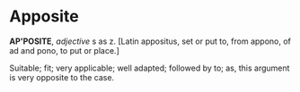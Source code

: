 # Apposite

**AP'POSITE**, _adjective_ s as z. \[Latin appositus, set or put to, from appono, of ad and pono, to put or place.\]

Suitable; fit; very applicable; well adapted; followed by to; as, this argument is very opposite to the case.